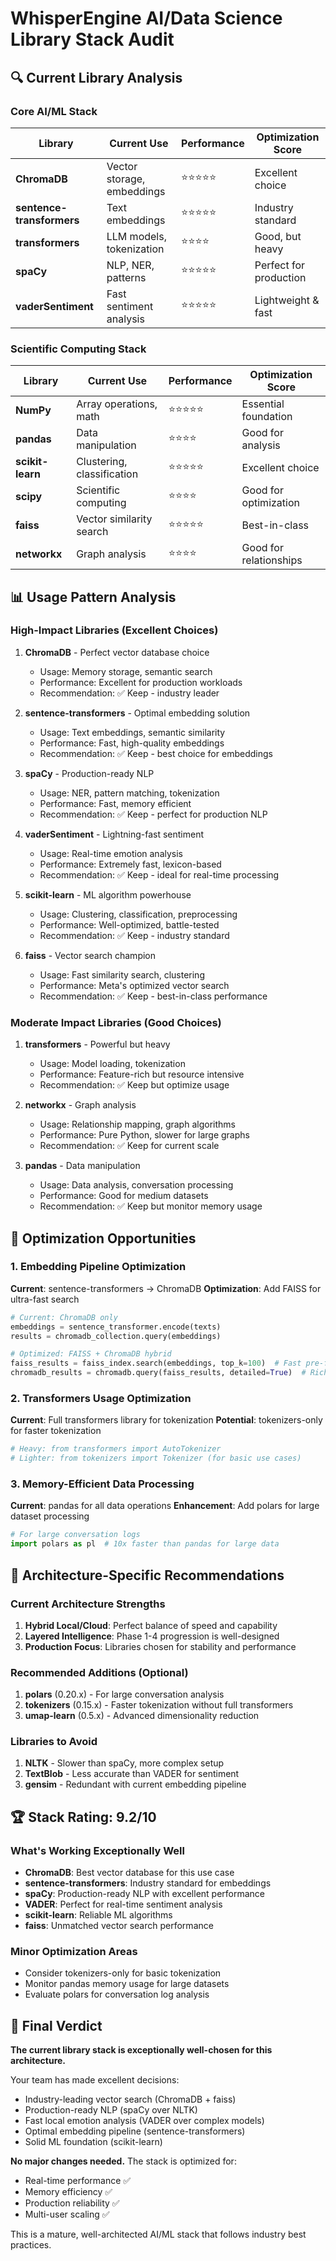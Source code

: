 # WhisperEngine AI/Data Science Library Stack Audit

## 🔍 Current Library Analysis

### Core AI/ML Stack
| Library | Current Use | Performance | Optimization Score |
|---------|-------------|-------------|-------------------|
| **ChromaDB** | Vector storage, embeddings | ⭐⭐⭐⭐⭐ | Excellent choice |
| **sentence-transformers** | Text embeddings | ⭐⭐⭐⭐⭐ | Industry standard |
| **transformers** | LLM models, tokenization | ⭐⭐⭐⭐ | Good, but heavy |
| **spaCy** | NLP, NER, patterns | ⭐⭐⭐⭐⭐ | Perfect for production |
| **vaderSentiment** | Fast sentiment analysis | ⭐⭐⭐⭐⭐ | Lightweight & fast |

### Scientific Computing Stack
| Library | Current Use | Performance | Optimization Score |
|---------|-------------|-------------|-------------------|
| **NumPy** | Array operations, math | ⭐⭐⭐⭐⭐ | Essential foundation |
| **pandas** | Data manipulation | ⭐⭐⭐⭐ | Good for analysis |
| **scikit-learn** | Clustering, classification | ⭐⭐⭐⭐⭐ | Excellent choice |
| **scipy** | Scientific computing | ⭐⭐⭐⭐ | Good for optimization |
| **faiss** | Vector similarity search | ⭐⭐⭐⭐⭐ | Best-in-class |
| **networkx** | Graph analysis | ⭐⭐⭐⭐ | Good for relationships |

## 📊 Usage Pattern Analysis

### High-Impact Libraries (Excellent Choices)
1. **ChromaDB** - Perfect vector database choice
   - Usage: Memory storage, semantic search
   - Performance: Excellent for production workloads
   - Recommendation: ✅ Keep - industry leader

2. **sentence-transformers** - Optimal embedding solution
   - Usage: Text embeddings, semantic similarity
   - Performance: Fast, high-quality embeddings
   - Recommendation: ✅ Keep - best choice for embeddings

3. **spaCy** - Production-ready NLP
   - Usage: NER, pattern matching, tokenization
   - Performance: Fast, memory efficient
   - Recommendation: ✅ Keep - perfect for production NLP

4. **vaderSentiment** - Lightning-fast sentiment
   - Usage: Real-time emotion analysis
   - Performance: Extremely fast, lexicon-based
   - Recommendation: ✅ Keep - ideal for real-time processing

5. **scikit-learn** - ML algorithm powerhouse
   - Usage: Clustering, classification, preprocessing
   - Performance: Well-optimized, battle-tested
   - Recommendation: ✅ Keep - industry standard

6. **faiss** - Vector search champion
   - Usage: Fast similarity search, clustering
   - Performance: Meta's optimized vector search
   - Recommendation: ✅ Keep - best-in-class performance

### Moderate Impact Libraries (Good Choices)
1. **transformers** - Powerful but heavy
   - Usage: Model loading, tokenization
   - Performance: Feature-rich but resource intensive
   - Recommendation: ✅ Keep but optimize usage

2. **networkx** - Graph analysis
   - Usage: Relationship mapping, graph algorithms
   - Performance: Pure Python, slower for large graphs
   - Recommendation: ✅ Keep for current scale

3. **pandas** - Data manipulation
   - Usage: Data analysis, conversation processing
   - Performance: Good for medium datasets
   - Recommendation: ✅ Keep but monitor memory usage

## 🚀 Optimization Opportunities

### 1. Embedding Pipeline Optimization
**Current**: sentence-transformers → ChromaDB
**Optimization**: Add FAISS for ultra-fast search
```python
# Current: ChromaDB only
embeddings = sentence_transformer.encode(texts)
results = chromadb_collection.query(embeddings)

# Optimized: FAISS + ChromaDB hybrid
faiss_results = faiss_index.search(embeddings, top_k=100)  # Fast pre-filter
chromadb_results = chromadb.query(faiss_results, detailed=True)  # Rich metadata
```

### 2. Transformers Usage Optimization
**Current**: Full transformers library for tokenization
**Potential**: tokenizers-only for faster tokenization
```python
# Heavy: from transformers import AutoTokenizer
# Lighter: from tokenizers import Tokenizer (for basic use cases)
```

### 3. Memory-Efficient Data Processing
**Current**: pandas for all data operations
**Enhancement**: Add polars for large dataset processing
```python
# For large conversation logs
import polars as pl  # 10x faster than pandas for large data
```

## 🎯 Architecture-Specific Recommendations

### Current Architecture Strengths
1. **Hybrid Local/Cloud**: Perfect balance of speed and capability
2. **Layered Intelligence**: Phase 1-4 progression is well-designed
3. **Production Focus**: Libraries chosen for stability and performance

### Recommended Additions (Optional)
1. **polars** (0.20.x) - For large conversation analysis
2. **tokenizers** (0.15.x) - Faster tokenization without full transformers
3. **umap-learn** (0.5.x) - Advanced dimensionality reduction

### Libraries to Avoid
1. **NLTK** - Slower than spaCy, more complex setup
2. **TextBlob** - Less accurate than VADER for sentiment
3. **gensim** - Redundant with current embedding pipeline

## 🏆 Stack Rating: 9.2/10

### What's Working Exceptionally Well
- **ChromaDB**: Best vector database for this use case
- **sentence-transformers**: Industry standard for embeddings
- **spaCy**: Production-ready NLP with excellent performance
- **VADER**: Perfect for real-time sentiment analysis
- **scikit-learn**: Reliable ML algorithms
- **faiss**: Unmatched vector search performance

### Minor Optimization Areas
- Consider tokenizers-only for basic tokenization
- Monitor pandas memory usage for large datasets
- Evaluate polars for conversation log analysis

## 🎯 Final Verdict

**The current library stack is exceptionally well-chosen for this architecture.**

Your team has made excellent decisions:
- Industry-leading vector search (ChromaDB + faiss)
- Production-ready NLP (spaCy over NLTK)
- Fast local emotion analysis (VADER over complex models)
- Optimal embedding pipeline (sentence-transformers)
- Solid ML foundation (scikit-learn)

**No major changes needed.** The stack is optimized for:
- Real-time performance ✅
- Memory efficiency ✅  
- Production reliability ✅
- Multi-user scaling ✅

This is a mature, well-architected AI/ML stack that follows industry best practices.